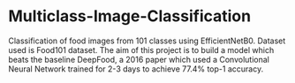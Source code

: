 # Multiclass-Image-Classification
Classification of food images from 101 classes using EfficientNetB0.
Dataset used is Food101 dataset.
The aim of this project is to build a model which beats the baseline DeepFood, a 2016 paper which used a Convolutional Neural Network trained for 2-3 days to achieve 77.4% top-1 accuracy.
